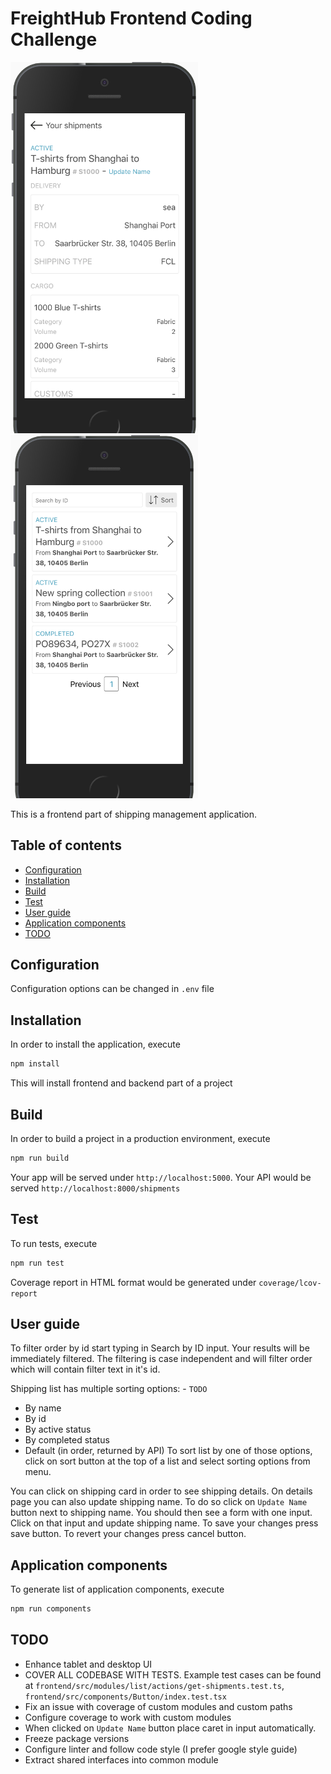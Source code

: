 # FreightHub Frontend Coding Challenge
<img src="screenshots/detail.png" width="300px" />
<img src="screenshots/list.png" width="300px" />

This is a frontend part of shipping management application.

## Table of contents
- [Configuration](#configuration)
- [Installation](#installation)
- [Build](#build)
- [Test](#test)
- [User guide](#user-guide)
- [Application components](#application-components)
- [TODO](#todo)

## Configuration
Configuration options can be changed in `.env` file

## Installation
In order to install the application, execute 
```sh
npm install
```
This will install frontend and backend part of a project

## Build
In order to build a project in a production environment, execute 
```sh
npm run build
```
Your app will be served under `http://localhost:5000`. Your API would be served `http://localhost:8000/shipments`

## Test
To run tests, execute
```sh
npm run test
```
Coverage report in HTML format would be generated under `coverage/lcov-report`

## User guide
To filter order by id start typing in Search by ID input. Your results will be immediately filtered. The filtering is case independent and will filter order which will contain filter text in it's id.

Shipping list has multiple sorting options: - `TODO`
 - By name
 - By id
 - By active status
 - By completed status
 - Default (in order, returned by API)
To sort list by one of those options, click on sort button at the top of a list and select sorting options from menu.

You can click on shipping card in order to see shipping details. On details page you can also update shipping name. To do so click on `Update Name` button next to shipping name. You should then see a form with one input. Click on that input and update shipping name. To save your changes press save button. To revert your changes press cancel button.

## Application components
To generate list of application components, execute
```sh
npm run components
```


## TODO
 - Enhance tablet and desktop UI
 - COVER ALL CODEBASE WITH TESTS. Example test cases can be found at `frontend/src/modules/list/actions/get-shipments.test.ts`, `frontend/src/components/Button/index.test.tsx`
 - Fix an issue with coverage of custom modules and custom paths
 - Configure coverage to work with custom modules
 - When clicked on `Update Name` button place caret in input automatically.
 - Freeze package versions
 - Configure linter and follow code style (I prefer google style guide)
 - Extract shared interfaces into common module
